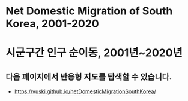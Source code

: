 # Net Domestic Migration of South Korea, 2001-2020
# 시군구간 인구 순이동, 2001년~2020년

## 다음 페이지에서 반응형 지도를 탐색할 수 있습니다.
- https://vuski.github.io/netDomesticMigrationSouthKorea/



